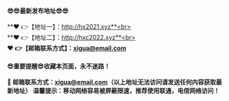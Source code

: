 **😎😎最新发布地址😎😎**<br><br>
**❤️ 👉【地址一】：http://hx2021.xyz**<br><br>
**❤️ 👉【地址二】：http://hxc2022.xyz**<br><br>
**❤️ 👉【邮箱联系方式】：xigua@email.com**<br><br>
**😎重要提醒😎收藏本页面，永不迷路！**<br><br>
**📧 邮箱联系方式：xigua@email.com（以上地址无法访问请发送任何内容获取最新地址）**
**温馨提示：移动网络容易被屏蔽限速，推荐使用联通，电信网络访问！**
